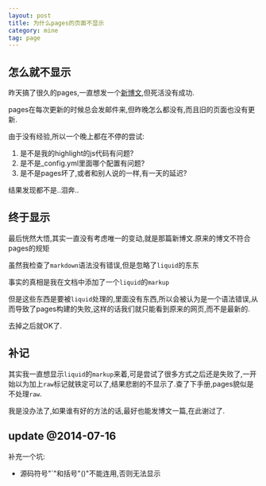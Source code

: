 ```yaml
---
layout: post
title: 为什么pages的页面不显示
category: mine
tag: page
---
```


## 怎么就不显示

昨天搞了很久的pages,一直想发一个[新博文](/how_to_highlight_code),但死活没有成功.

pages在每次更新的时候总会发邮件来,但昨晚怎么都没有,而且旧的页面也没有更新.

由于没有经验,所以一个晚上都在不停的尝试:

1. 是不是我的highlight的js代码有问题?
2. 是不是_config.yml里面哪个配置有问题?
3. 是不是pages坏了,或者和别人说的一样,有一天的延迟?

结果发现都不是..泪奔..

## 终于显示

最后恍然大悟,其实一直没有考虑唯一的变动,就是那篇新博文.原来的博文不符合pages的规矩

虽然我检查了`markdown`语法没有错误,但是忽略了`liquid`的东东

事实的真相是我在文档中添加了一个`liquid`的`markup`

但是这些东西是要被`liquid`处理的,里面没有东西,所以会被认为是一个语法错误,从而导致了pages构建的失败,这样的话我们就只能看到原来的网页,而不是最新的.

去掉之后就OK了.

## 补记

其实我一直想显示`liquid`的`markup`来着,可是尝试了很多方式之后还是失败了,一开始以为加上`raw`标记就铁定可以了,结果悲剧的不显示了.查了下手册,pages貌似是不处理`raw`.

我是没办法了,如果谁有好的方法的话,最好也能发博文一篇,在此谢过了.

## update @2014-07-16

补充一个坑:

* 源码符号"`"和括号"()"不能连用,否则无法显示
